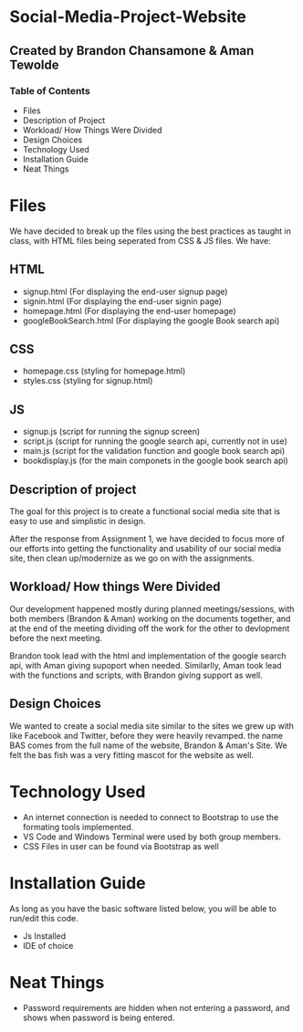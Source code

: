 # Social-Media-Project-Website
## Created by Brandon Chansamone & Aman Tewolde


### Table of Contents
- Files
- Description of Project
- Workload/ How Things Were Divided
- Design Choices
- Technology Used
- Installation  Guide
- Neat Things

# Files
We have decided to break up the files using the best practices as taught in class, with HTML files being seperated from CSS & JS files. We have:
## HTML
- signup.html (For displaying the end-user signup page)
- signin.html (For displaying the end-user signin page)
- homepage.html (For displaying the end-user homepage)
- googleBookSearch.html (For displaying the google Book search api)

## CSS
- homepage.css (styling for homepage.html)
- styles.css (styling for signup.html)

## JS
- signup.js (script for running the signup screen)
- script.js (script for running the google search api, currently not in use)
- main.js (script for the validation function and google book search api)
- bookdisplay.js (for the main componets in the google book search api)

## Description of project
The goal for this project is to create a functional social media site that is easy to use and simplistic in design.

After the response from Assignment 1, we have decided to focus more of our efforts into getting the functionality and usability of our social media site, then clean up/modernize as we go on with the assignments.
## Workload/ How things Were Divided
Our development happened mostly during planned meetings/sessions, with both members (Brandon & Aman) working on the documents together, and at the end of the meeting dividing off the work for the other to devlopment before the next meeting. 

Brandon took lead with the html and implementation of the google search api, with Aman giving supoport when needed. Similarlly, Aman took lead with the functions and scripts, with Brandon giving support as well.

## Design Choices
We wanted to create a social media site similar to the sites we grew up with like Facebook and Twitter, before they were heavily revamped. the name BAS comes from the full name of the website, Brandon & Aman's Site. We felt the bas fish was a very fitting mascot for the website as well.

# Technology Used
- An internet connection is needed to connect to Bootstrap to use the formating tools implemented.
- VS Code and Windows Terminal were used by both group members.
- CSS Files in user can be found via Bootstrap as well

# Installation Guide
As long as you have the basic software listed below, you will be able to run/edit this code.
- Js Installed
- IDE of choice

# Neat Things
- Password requirements are hidden when not entering a password, and shows when password is being entered.


